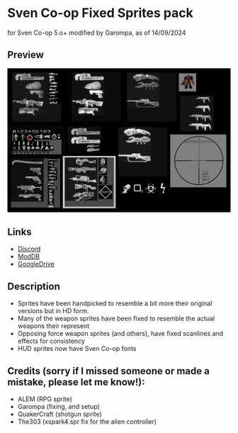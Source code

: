 # Sven Co-op Fixed Sprites pack
for Sven Co-op 5.o+  modified by Garompa, as of 14/09/2024 

## Preview
![spritespreview](https://github.com/GarompaEstomper/Sven_HD_sprites_pack/blob/main/sprites.jpg)

## Links

- [Discord]()
- [ModDB]()
- [GoogleDrive](https://drive.google.com/file/d/1Gy-kec49GCdEtgZhA4-RHspOslEZTTqD/view?usp=sharing)

## Description

- Sprites have been handpicked to resemble a bit more their original versions but in HD form.
- Many of the weapon sprites have been fixed to resemble the actual weapons their represent
- Opposing force weapon sprites (and others), have fixed scanlines and effects for consistency
- HUD sprites now have Sven Co-op fonts

## Credits (sorry if I missed someone or made a mistake, please let me know!):

- ALEM (RPG sprite)
- Garompa (fixing, and setup)
- QuakerCraft (shotgun sprite)
- The303 (xspark4.spr fix for the alien controller)

